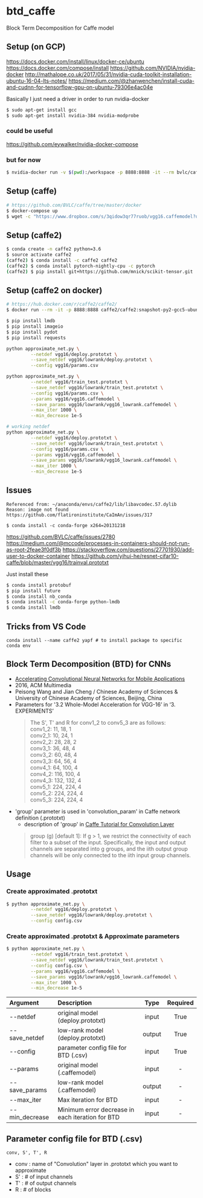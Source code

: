 # btd_caffe
Block Term Decomposition for Caffe model

## Setup (on GCP)
https://docs.docker.com/install/linux/docker-ce/ubuntu
https://docs.docker.com/compose/install
https://github.com/NVIDIA/nvidia-docker
http://mathalope.co.uk/2017/05/31/nvidia-cuda-toolkit-installation-ubuntu-16-04-lts-notes/
https://medium.com/@zhanwenchen/install-cuda-and-cudnn-for-tensorflow-gpu-on-ubuntu-79306e4ac04e

Basically I just need a driver in order to run nvidia-docker
```bash
$ sudo apt-get install gcc
$ sudo apt-get install nvidia-384 nvidia-modprobe
```

### could be useful
https://github.com/eywalker/nvidia-docker-compose

### but for now
```bash
$ nvidia-docker run -v $(pwd):/workspace -p 8888:8888 -it --rm bvlc/caffe:gpu bash
```

## Setup (caffe)
```bash
# https://github.com/BVLC/caffe/tree/master/docker
$ docker-compose up
$ wget -c "https://www.dropbox.com/s/3qidow3qr77ruob/vgg16.caffemodel?dl=0" -O vgg16.caffemodel
```

## Setup (caffe2)
```bash
$ conda create -n caffe2 python=3.6
$ source activate caffe2
(caffe2) $ conda install -c caffe2 caffe2
(caffe2) $ conda install pytorch-nightly-cpu -c pytorch
(caffe2) $ pip install git+https://github.com/mnick/scikit-tensor.git
```

## Setup (caffe2 on docker)
```bash
# https://hub.docker.com/r/caffe2/caffe2/
$ docker run --rm -it -p 8888:8888 caffe2/caffe2:snapshot-py2-gcc5-ubuntu16.04 jupyter notebook --allow-root --no-browser --ip 0.0.0.0

$ pip install lmdb
$ pip install imageio
$ pip install pydot
$ pip install requests
```

```bash
python approximate_net.py \
         --netdef vgg16/deploy.prototxt \
         --save_netdef vgg16/lowrank/deploy.prototxt \
         --config vgg16/params.csv

python approximate_net.py \
         --netdef vgg16/train_test.prototxt \
         --save_netdef vgg16/lowrank/train_test.prototxt \
         --config vgg16/params.csv \
         --params vgg16/vgg16.caffemodel \
         --save_params vgg16/lowrank/vgg16_lowrank.caffemodel \
         --max_iter 1000 \
         --min_decrease 1e-5

# working netdef
python approximate_net.py \
         --netdef vgg16/deploy.prototxt \
         --save_netdef vgg16/lowrank/train_test.prototxt \
         --config vgg16/params.csv \
         --params vgg16/vgg16.caffemodel \
         --save_params vgg16/lowrank/vgg16_lowrank.caffemodel \
         --max_iter 1000 \
         --min_decrease 1e-5
```

## Issues
```
Referenced from: ~/anaconda/envs/caffe2/lib/libavcodec.57.dylib
Reason: image not found
https://github.com/flatironinstitute/CaImAn/issues/317

$ conda install -c conda-forge x264=20131218
```

https://github.com/BVLC/caffe/issues/2780
https://medium.com/@mccode/processes-in-containers-should-not-run-as-root-2feae3f0df3b
https://stackoverflow.com/questions/27701930/add-user-to-docker-container
https://github.com/yihui-he/resnet-cifar10-caffe/blob/master/vgg16/trainval.prototxt

Just install these
```bash
$ conda install protobuf
$ pip install future
$ conda install nb_conda
$ conda install -c conda-forge python-lmdb
$ conda install lmdb
```

## Tricks from VS Code
```
conda install --name caffe2 yapf # to install package to specific conda env
```

## Block Term Decomposition (BTD) for CNNs
- [Accelerating Convolutional Neural Networks for Mobile Applications](http://dl.acm.org/citation.cfm?id=2967280)
- 2016, ACM Multimedia
- Peisong Wang and Jian Cheng / Chinese Academy of Sciences & University of Chinese Academy of Sciences, Beijing, China
- Parameters for '3.2 Whole-Model Acceleration for VGG-16’ in ‘3. EXPERIMENTS’
  >The S', T' and R for conv1_2 to conv5_3 are as follows:  
  >conv1_2: 11, 18, 1  
  >conv2_1: 10, 24, 1  
  >conv2_2: 28, 28, 2  
  >conv3_1: 36, 48, 4  
  >conv3_2: 60, 48, 4  
  >conv3_3: 64, 56, 4  
  >conv4_1: 64, 100, 4  
  >conv4_2: 116, 100, 4  
  >conv4_3: 132, 132, 4  
  >conv5_1: 224, 224, 4  
  >conv5_2: 224, 224, 4  
  >conv5_3: 224, 224, 4  
- 'group' parameter is used in 'convolution_param' in Caffe network definition (.prototxt)
  - description of 'group' in [Caffe Tutorial for Convolution Layer](http://caffe.berkeleyvision.org/tutorial/layers/convolution.html)
  >group (g) [default 1]: If g > 1, we restrict the connectivity of each filter to a subset of the input. Specifically, the input and output channels are separated into g groups, and the iith output group channels will be only connected to the iith input group channels.

## Usage
### Create approximated .prototxt
```sh
$ python approximate_net.py \
         --netdef vgg16/deploy.prototxt \
         --save_netdef vgg16/lowrank/deploy.prototxt \
         --config config.csv
```

### Create approximated .prototxt & Approximate parameters  
```sh
$ python approximate_net.py \
         --netdef vgg16/train_test.prototxt \
         --save_netdef vgg16/lowrank/train_test.prototxt \
         --config config.csv \
         --params vgg16/vgg16.caffemodel \
         --save_params vgg16/lowrank/vgg16_lowrank.caffemodel \
         --max_iter 1000 \
         --min_decrease 1e-5 
```

| Argument | Description | Type | Required |
| :-- | :-- | :-: | :-: |
| --netdef | original model (deploy.prototxt)| input | True |
| --save_netdef | low-rank model (deploy.prototxt) | output | True |
| --config | parameter config file for BTD (.csv)| input | True |
| --params | original model (.caffemodel) | input | - |
| --save_params | low-rank model (.caffemodel)| output | - |
| --max_iter | Max iteration for BTD| input | - |
| --min_decrease | Minimum error decrease in each iteration for BTD| input | - |

## Parameter config file for BTD (.csv)
```
conv, S', T', R
```
- conv : name of "Convolution" layer in .prototxt which you want to approximate
- S' : # of input channels
- T' : # of output channels
- R  : # of blocks
